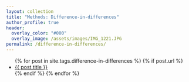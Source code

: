 ```yaml
---
layout: collection
title: "Methods: Difference-in-differences"
author_profile: true
header:  
  overlay_color: "#000"
  overlay_image: /assets/images/IMG_1221.JPG
permalink: /difference-in-differences/
---
```


<ul>
  {% for post in site.tags.difference-in-differences %}
    {% if post.url %}
       <li><a href="{{ post.url }}">{{ post.title }}</a></li>
    {% endif %}
  {% endfor %}
</ul>

